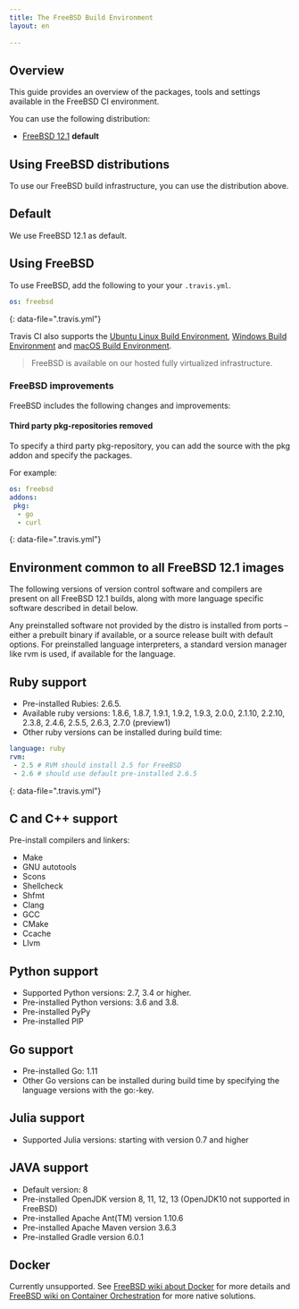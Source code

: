 ```yaml
---
title: The FreeBSD Build Environment
layout: en
 
---
```


## Overview

This guide provides an overview of the packages, tools and settings available in the FreeBSD CI environment.

You can use the following distribution:

* [FreeBSD 12.1](/user/reference/freebsd/) **default**

## Using FreeBSD distributions

To use our FreeBSD build infrastructure, you can use the distribution above.

## Default

We use FreeBSD 12.1 as default.

## Using FreeBSD

To use FreeBSD, add the following to your your `.travis.yml`.

```yaml
os: freebsd
```
{: data-file=".travis.yml"}

Travis CI also supports the [Ubuntu Linux Build Environment](/user/reference/linux/), [Windows Build Environment](/user/reference/windows/) 
and [macOS Build Environment](/user/reference/osx/).

> FreeBSD is available on our hosted fully virtualized infrastructure. 

### FreeBSD improvements

FreeBSD includes the following changes and improvements:

#### Third party pkg-repositories removed

To specify a third party pkg-repository, you can add the source with the pkg addon and specify
the packages. 

For example:

```yaml
os: freebsd
addons:
 pkg:
  - go
  - curl
```
{: data-file=".travis.yml"}

## Environment common to all FreeBSD 12.1 images

The following versions of version control software and compilers are present on all FreeBSD
12.1 builds, along with more language specific software described in detail below.

Any preinstalled software not provided by the distro is installed from ports – either a prebuilt binary
if available, or a source release built with default options. For preinstalled language
interpreters, a standard version manager like rvm is used, if available for the language.

## Ruby support

* Pre-installed Rubies: 2.6.5.
* Available ruby versions: 1.8.6, 1.8.7, 1.9.1, 1.9.2, 1.9.3, 2.0.0, 2.1.10, 2.2.10, 2.3.8, 2.4.6, 2.5.5, 2.6.3, 2.7.0 (preview1)
*  Other ruby versions can be installed during build time:

```yaml
language: ruby
rvm:
 - 2.5 # RVM should install 2.5 for FreeBSD
 - 2.6 # should use default pre-installed 2.6.5
```
{: data-file=".travis.yml"}

## C and C++ support

Pre-install compilers and linkers:
* Make
* GNU autotools
* Scons
* Shellcheck
* Shfmt
* Clang
* GCC
* CMake
* Ccache
* Llvm

## Python support

* Supported Python versions: 2.7, 3.4 or higher.
* Pre-installed Python versions: 3.6 and 3.8.
* Pre-installed PyPy
* Pre-installed PIP

## Go support

* Pre-installed Go: 1.11
* Other Go versions can be installed during build time by specifying the language versions with the go:-key.


## Julia support

* Supported Julia versions: starting with version 0.7 and higher

## JAVA support

* Default version: 8
* Pre-installed OpenJDK version 8, 11, 12, 13 (OpenJDK10 not supported in FreeBSD)
* Pre-installed Apache Ant(TM) version 1.10.6
* Pre-installed Apache Maven version 3.6.3
* Pre-installed Gradle version 6.0.1

## Docker

Currently unsupported. See [FreeBSD wiki about Docker](https://wiki.freebsd.org/Docker) for more details and [FreeBSD wiki on Container Orchestration](https://wiki.freebsd.org/ContainerOrchestration) for more native solutions.
